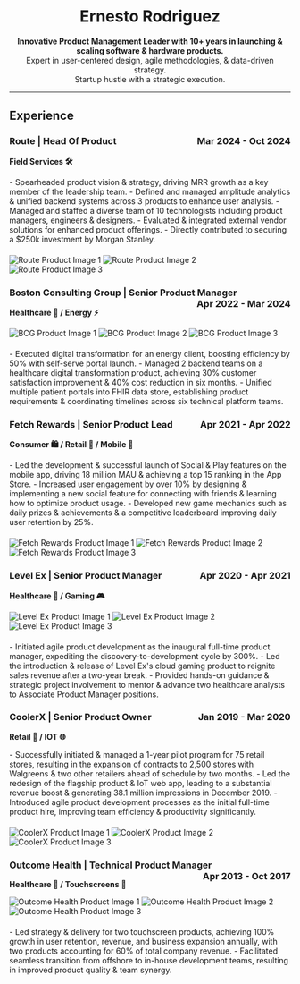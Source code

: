 <!DOCTYPE html>
<html>
<head>
  <title>Ernesto Rodriguez - Portfolio</title>
  <style>
    .grid-container {
      display: grid;
      grid-template-columns: repeat(auto-fit, minmax(300px, 1fr));
      gap: 20px;
    }

    .grid-item img {
      max-width: 100%;
      height: auto;
    }
  </style>
</head>
<body>

<div align="center">

# Ernesto Rodriguez

**Innovative Product Management Leader with 10+ years in launching & scaling software & hardware products.**  
Expert in user-centered design, agile methodologies, & data-driven strategy.  
Startup hustle with a strategic execution.

</div>

---

## Experience

### Route | Head Of Product <span style="float: right;">Mar 2024 - Oct 2024</span>
**Field Services 🛠️**

<div class="grid-container">
  <div class="grid-item">
    - Spearheaded product vision & strategy, driving MRR growth as a key member of the leadership team.
    - Defined and managed amplitude analytics & unified backend systems across 3 products to enhance user analysis.
    - Managed and staffed a diverse team of 10 technologists including product managers, engineers & designers.
    - Evaluated & integrated external vendor solutions for enhanced product offerings.
    - Directly contributed to securing a $250k investment by Morgan Stanley.
  </div>
  <div class="grid-item">
    <img src="<URL-to-Route-product-image-1>" alt="Route Product Image 1">
    <img src="<URL-to-Route-product-image-2>" alt="Route Product Image 2">
    <img src="<URL-to-Route-product-image-3>" alt="Route Product Image 3"> 
  </div>
</div>

### Boston Consulting Group | Senior Product Manager <span style="float: right;">Apr 2022 - Mar 2024</span>
**Healthcare 🏥 / Energy ⚡**

<div class="grid-container">
  <div class="grid-item">
    <img src="<URL-to-BCG-product-image-1>" alt="BCG Product Image 1">
    <img src="<URL-to-BCG-product-image-2>" alt="BCG Product Image 2">
    <img src="<URL-to-BCG-product-image-3>" alt="BCG Product Image 3">
  </div>
  <div class="grid-item">
    - Executed digital transformation for an energy client, boosting efficiency by 50% with self-serve portal launch.
    - Managed 2 backend teams on a healthcare digital transformation product, achieving 30% customer satisfaction improvement & 40% cost reduction in six months.
    - Unified multiple patient portals into FHIR data store, establishing product requirements & coordinating timelines across six technical platform teams.
  </div>
</div>

### Fetch Rewards | Senior Product Lead <span style="float: right;">Apr 2021 - Apr 2022</span>
**Consumer 🛍️ / Retail 🛒 / Mobile 📱**

<div class="grid-container">
  <div class="grid-item">
    - Led the development & successful launch of Social & Play features on the mobile app, driving 18 million MAU & achieving a top 15 ranking in the App Store.
    - Increased user engagement by over 10% by designing & implementing a new social feature for connecting with friends & learning how to optimize product usage.
    - Developed new game mechanics such as daily prizes & achievements & a competitive leaderboard improving daily user retention by 25%.
  </div>
  <div class="grid-item">
    <img src="<URL-to-Fetch-Rewards-product-image-1>" alt="Fetch Rewards Product Image 1">
    <img src="<URL-to-Fetch-Rewards-product-image-2>" alt="Fetch Rewards Product Image 2">
    <img src="<URL-to-Fetch-Rewards-product-image-3>" alt="Fetch Rewards Product Image 3">
  </div>
</div>

### Level Ex | Senior Product Manager <span style="float: right;">Apr 2020 - Apr 2021</span>
**Healthcare 🏥 / Gaming 🎮**

<div class="grid-container">
  <div class="grid-item">
    <img src="<URL-to-Level-Ex-product-image-1>" alt="Level Ex Product Image 1">
    <img src="<URL-to-Level-Ex-product-image-2>" alt="Level Ex Product Image 2">
    <img src="<URL-to-Level-Ex-product-image-3>" alt="Level Ex Product Image 3">
  </div>
  <div class="grid-item">
    - Initiated agile product development as the inaugural full-time product manager, expediting the discovery-to-development cycle by 300%.
    - Led the introduction & release of Level Ex's cloud gaming product to reignite sales revenue after a two-year break.
    - Provided hands-on guidance & strategic project involvement to mentor & advance two healthcare analysts to Associate Product Manager positions.
  </div>
</div>

### CoolerX | Senior Product Owner <span style="float: right;">Jan 2019 - Mar 2020</span>
**Retail 🛒 / IOT 🌐**

<div class="grid-container">
  <div class="grid-item">
    - Successfully initiated & managed a 1-year pilot program for 75 retail stores, resulting in the expansion of contracts to 2,500 stores with Walgreens & two other retailers ahead of schedule by two months.
    - Led the redesign of the flagship product & IoT web app, leading to a substantial revenue boost & generating 38.1 million impressions in December 2019.
    - Introduced agile product development processes as the initial full-time product hire, improving team efficiency & productivity significantly.
  </div>
  <div class="grid-item">
    <img src="<URL-to-CoolerX-product-image-1>" alt="CoolerX Product Image 1">
    <img src="<URL-to-CoolerX-product-image-2>" alt="CoolerX Product Image 2">
    <img src="<URL-to-CoolerX-product-image-3>" alt="CoolerX Product Image 3">
  </div>
</div>

### Outcome Health | Technical Product Manager <span style="float: right;">Apr 2013 - Oct 2017</span>
**Healthcare 🏥 / Touchscreens 📱**

<div class="grid-container">
  <div class="grid-item">
    <img src="<URL-to-Outcome-Health-product-image-1>" alt="Outcome Health Product Image 1">
    <img src="<URL-to-Outcome-Health-product-image-2>" alt="Outcome Health Product Image 2">
    <img src="<URL-to-Outcome-Health-product-image-3>" alt="Outcome Health Product Image 3">
  </div>
  <div class="grid-item">
    - Led strategy & delivery for two touchscreen products, achieving 100% growth in user retention, revenue, and business expansion annually, with two products accounting for 60% of total company revenue.
    - Facilitated seamless transition from offshore to in-house development teams, resulting in improved product quality & team synergy.
  </div>
</div>

</body>
</html>